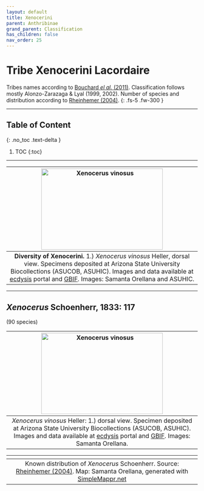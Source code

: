 ```yaml
---
layout: default
title: Xenocerini
parent: Anthribinae
grand_parent: Classification
has_children: false
nav_order: 25
---
```



# Tribe Xenocerini Lacordaire

Tribes names according to [Bouchard _el al._ (2011)](https://zookeys.pensoft.net/articles.php?id=4001). Classification follows mostly Alonzo-Zarazaga & Lyal (1999, 2002). Number of species and distribution according to [Rheinhemer (2004)](https://www.zobodat.at/pdf/Mitt-Ent-Ver-Stuttgart_39_2004_0001-0244.pdf).
{: .fs-5 .fw-300 }

---

## Table of Content
{: .no_toc .text-delta }

1. TOC
{:toc}

---

| [<img src="https://serv.biokic.asu.edu/imglib/ecdysis/ASU_ASUCOB/ASUCOB0015/ASUCOB0015497_dorsal_edited_1616293406.jpg" alt="Xenocerus vinosus" width="320" height="213.4">](https://serv.biokic.asu.edu/ecdysis/collections/individual/index.php?occid=693165)
|:--:| 
|**Diversity of Xenocerini.** 1.) *Xenocerus vinosus* Heller, dorsal view. Specimens deposited at Arizona State University Biocollections (ASUCOB, ASUHIC). Images and data available at [ecdysis](https://serv.biokic.asu.edu/ecdysis/index.php) portal and [GBIF](gbif.org). Images: Samanta Orellana and ASUHIC. |

---

## _Xenocerus_ Schoenherr, 1833: 117
(90 species)

| [<img src="https://serv.biokic.asu.edu/imglib/ecdysis/ASU_ASUCOB/ASUCOB0015/ASUCOB0015497_dorsal_edited_1616293406.jpg" alt="Xenocerus vinosus" width="320" height="213.4">](https://serv.biokic.asu.edu/ecdysis/collections/individual/index.php?occid=693165)     
|:--:| 
|_Xenocerus vinosus_ Heller: 1.) dorsal view. Specimen deposited at Arizona State University Biocollections (ASUCOB, ASUHIC). Images and data available at [ecdysis](https://serv.biokic.asu.edu/ecdysis/index.php) portal and [GBIF](gbif.org). Images: Samanta Orellana.|

|<img src="https://www.simplemappr.net/map/19130" alt="" />| 
|:--:| 
|Known distribution of _Xenocerus_ Schoenherr. Source: [Rheinhemer (2004)](https://www.zobodat.at/pdf/Mitt-Ent-Ver-Stuttgart_39_2004_0001-0244.pdf). Map: Samanta Orellana, generated with [SimpleMappr.net](https://www.simplemappr.net/) |

